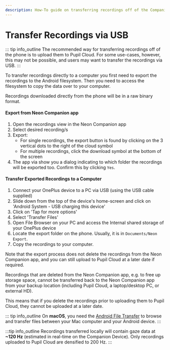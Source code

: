 ```yaml
---
description: How-To guide on transferring recordings off of the Companion phone via USB.
---
```


# Transfer Recordings via USB


::: tip
<v-icon large color="info">info_outline</v-icon>
The recommended way for transferring recordings off of the phone is to upload them to Pupil Cloud. For some use-cases, however, this may not be possible, and users may want to transfer the recordings via USB.
:::

To transfer recordings directly to a computer you first need to export the recordings to the Android filesystem. Then you need to access the filesystem to copy the data over to your computer. 

Recordings downloaded directly from the phone will be in a raw binary format.

#### Export from Neon Companion app
1. Open the recordings view in the Neon Companion app
2. Select desired recording/s
3. Export:
   - For single recordings, the export button is found by clicking on the 3 vertical dots to 
     the right of the cloud symbol
   - For multiple recordings, click the download symbol at the bottom of the screen    
4. The app via show you a dialog indicating to which folder the recordings will be exported too. Confirm this by clicking `Yes`.
    

#### Transfer Exported Recordings to a Computer
1. Connect your OnePlus device to a PC via USB (using the USB cable supplied)
2. Slide down from the top of the device's home-screen and click on 'Android System - USB charging this device'
3. Click on 'Tap for more options'
4. Select 'Transfer Files'
5. Open File Browser on your PC and access the Internal shared storage of your OnePlus device
6. Locate the export folder on the phone. Usually, it is in `Documents/Neon Export`.
7. Copy the recordings to your computer.

<DownloadLinks/>

Note that the export process does not delete the recordings from the Neon Companion app, and you can still upload 
to Pupil Cloud at a later date if required. 

Recordings that are deleted from the Neon Companion app, e.g. to free up storage space, cannot be transferred back 
to the Neon Companion app from your backup location (including Pupil Cloud, a laptop/desktop PC, or external HD). 

This means that if you delete the recordings prior to uploading them to Pupil Cloud, they cannot be uploaded at a later date.

::: tip
<v-icon large color="info">info_outline</v-icon>
On **macOS**, you need the <a href="https://www.android.com/filetransfer/" alt="Android File Transfer website">Android File Transfer</a> to browse and transfer files between your Mac computer and your Android device.
:::

:::tip
<v-icon large color="info">info_outline</v-icon>
Recordings transferred locally will contain gaze data at **~120 Hz** (estimated in real-time on the Companion Device). Only 
recordings uploaded to Pupil Cloud are densified to 200 Hz.
:::
